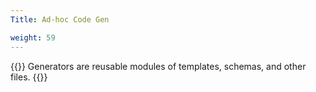 ```yaml
---
Title: Ad-hoc Code Gen

weight: 59
---
```


{{<lead>}}
Generators are reusable modules
of templates, schemas, and other files.
{{</lead>}}
